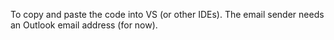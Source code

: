 To copy and paste the code into VS (or other IDEs). The email sender needs an Outlook email address (for now).
